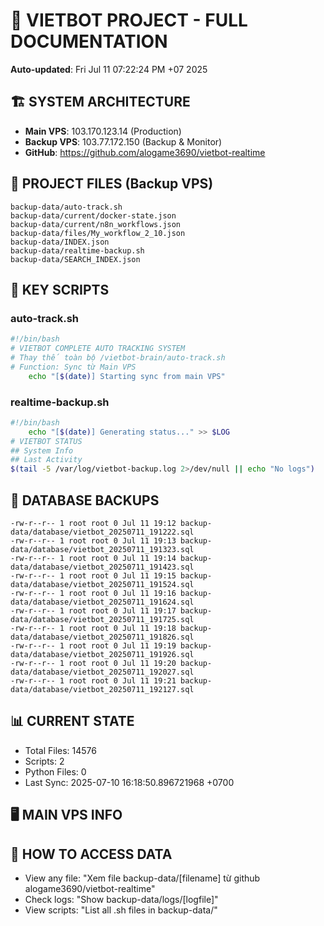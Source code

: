 # 🤖 VIETBOT PROJECT - FULL DOCUMENTATION
**Auto-updated**: Fri Jul 11 07:22:24 PM +07 2025

## 🏗️ SYSTEM ARCHITECTURE
- **Main VPS**: 103.170.123.14 (Production)
- **Backup VPS**: 103.77.172.150 (Backup & Monitor)
- **GitHub**: https://github.com/alogame3690/vietbot-realtime

## 📁 PROJECT FILES (Backup VPS)
```
backup-data/auto-track.sh
backup-data/current/docker-state.json
backup-data/current/n8n_workflows.json
backup-data/files/My_workflow_2_10.json
backup-data/INDEX.json
backup-data/realtime-backup.sh
backup-data/SEARCH_INDEX.json
```

## 🔧 KEY SCRIPTS
### auto-track.sh
```bash
#!/bin/bash
# VIETBOT COMPLETE AUTO TRACKING SYSTEM
# Thay thế toàn bộ /vietbot-brain/auto-track.sh
# Function: Sync từ Main VPS
    echo "[$(date)] Starting sync from main VPS"
```
### realtime-backup.sh
```bash
#!/bin/bash
    echo "[$(date)] Generating status..." >> $LOG
# VIETBOT STATUS
## System Info
## Last Activity
$(tail -5 /var/log/vietbot-backup.log 2>/dev/null || echo "No logs")
```

## 💾 DATABASE BACKUPS
```
-rw-r--r-- 1 root root 0 Jul 11 19:12 backup-data/database/vietbot_20250711_191222.sql
-rw-r--r-- 1 root root 0 Jul 11 19:13 backup-data/database/vietbot_20250711_191323.sql
-rw-r--r-- 1 root root 0 Jul 11 19:14 backup-data/database/vietbot_20250711_191423.sql
-rw-r--r-- 1 root root 0 Jul 11 19:15 backup-data/database/vietbot_20250711_191524.sql
-rw-r--r-- 1 root root 0 Jul 11 19:16 backup-data/database/vietbot_20250711_191624.sql
-rw-r--r-- 1 root root 0 Jul 11 19:17 backup-data/database/vietbot_20250711_191725.sql
-rw-r--r-- 1 root root 0 Jul 11 19:18 backup-data/database/vietbot_20250711_191826.sql
-rw-r--r-- 1 root root 0 Jul 11 19:19 backup-data/database/vietbot_20250711_191926.sql
-rw-r--r-- 1 root root 0 Jul 11 19:20 backup-data/database/vietbot_20250711_192027.sql
-rw-r--r-- 1 root root 0 Jul 11 19:21 backup-data/database/vietbot_20250711_192127.sql
```

## 📊 CURRENT STATE
- Total Files: 14576
- Scripts: 2
- Python Files: 0
- Last Sync: 2025-07-10 16:18:50.896721968 +0700

## 🖥️ MAIN VPS INFO


## 🚨 HOW TO ACCESS DATA
- View any file: "Xem file backup-data/[filename] từ github alogame3690/vietbot-realtime"
- Check logs: "Show backup-data/logs/[logfile]"
- View scripts: "List all .sh files in backup-data/"
